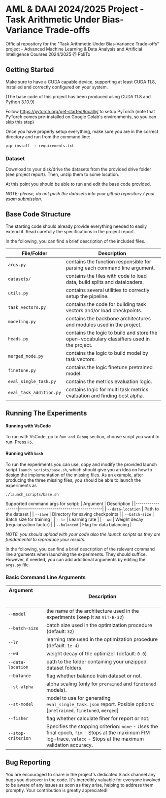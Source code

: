 # AML & DAAI 2024/2025 Project - Task Arithmetic Under Bias-Variance Trade-offs
Official repository for the "Task Arithmetic Under Bias-Variance Trade-offs" project - Advanced Machine Learning & Data Analysis and Artificial Intelligence Courses 2024/2025 @ PoliTo

## Getting Started
Make sure to have a CUDA capable device, supporting at least CUDA 11.8, installed and correctly configured on your system. 

(The base code of this project has been produced using CUDA 11.8 and Python 3.10.9)

Follow https://pytorch.org/get-started/locally/ to setup PyTorch (note that PyTorch comes pre-installed on Google Colab's environments, so you can skip this step)

Once you have properly setup everything, make sure you are in the correct directory and run from the command line:
```bash
pip install -r requirements.txt
```

### Dataset
Download to your disk/drive the datasets from the provided drive folder (see project report). Then, unzip them to some location.

At this point you should be able to run and edit the base code provided.

*NOTE: please, do not push the datasets into your github repository / your exam submission.*

## Base Code Structure
The starting code should already provide everything needed to easily extend it. Read carefully the specifications in the project report.

In the following, you can find a brief description of the included files.

| File/Folder | Description |
| ---- | ----------- |
| `args.py` | contains the function responsible for parsing each command line argument. |
| `datasets/` | contains the files with code to load data, build splits and dataloaders. |
| `utils.py` | contains several utilities to correctly setup the pipeline. |
| `task_vectors.py` | contains the code for building task vectors and/or load checkpoints. |
| `modeling.py` | contains the backbone architectures and modules used in the project. |
| `heads.py` | contains the logic to build and store the open-vocabulary classifiers used in the project. |
| `merged_mode.py` | contains the logic to build model by task vectors. |
| `finetune.py` | contains the logic finetune pretrained model. |
| `eval_single_task.py` | contains the metrics evaluation logic. |
| `eval_task_addition.py` | contains logic for multi task metrics evaluation and finding best alpha. |





## Running The Experiments
#### Running with VsCode
To run with VsCode, go to `Run and Debug` section, choose script you want to run. Press `F5`.

#### Running with `bash`
To run the experiments you can use, copy and modify the provided launch script `launch_scripts/base.sh`, which should give you an idea on how to design the implementation of the missing files.
As an example, after producing the three missing files, you should be able to launch the experiments as
```
./launch_scripts/base.sh
```
Supported command args for script:
| Argument          | Description                              |
|------------------|------------------------------------------|
| `--data-location` | Path to the dataset                     |
| `--save`         | Directory for saving checkpoints        |
| `--batch-size`   | Batch size for training                 |
| `--lr`           | Learning rate                           |
| `--wd`           | Weight decay (regularization factor)    |
| `--balanced`     | Flag for data balancing                 |


*NOTE: you should upload with your code also the launch scripts as they are fundamental to reproduce your results.*

In the following, you can find a brief description of the relevant command line arguments when launching the experiments. They should suffice. However, if needed, you can add additional arguments by editing the `args.py` file.

### Basic Command Line Arguments
| Argument &nbsp; &nbsp; &nbsp; &nbsp; &nbsp; &nbsp; &nbsp; &nbsp; &nbsp; &nbsp; &nbsp; &nbsp; &nbsp; &nbsp; &nbsp; &nbsp; &nbsp;&nbsp; &nbsp;  | Description |
| -------- | ----------- |
| `--model` | the name of the architecture used in the experiments (keep it as `ViT-B-32`) |
| `--batch-size` | batch size used in the optimization procedure (default: `32`) |
| `--lr` | learning rate used in the optimization procedure (default: `1e-4`) |
| `--wd` | weight decay of the optimizer (default: `0.0`) |
| `--data-location` | path to the folder containing your unzipped dataset folders. |
| `--balance` | flag whether balance train dataset or not. |
| `--st-alpha` | alpha scaling (only for `prerained` and `finetuned` models). |
| `--st-model` | model to use for generating `eval_single_task.json` report. Posible options: [`pretrained`, `finetuned`, `merged`] |
| `--fisher` | flag whether calculate fiher for report or not. |
| `--stop-criterion` | Specifies the stopping criterion: `none` - Uses the final epoch, `fim` - Stops at the maximum FIM log-trace, `valacc` - Stops at the maximum validation accuracy. |


## Bug Reporting
You are encouraged to share in the project's dedicated Slack channel any bugs you discover in the code. It's incredibly valuable for everyone involved to be aware of any issues as soon as they arise, helping to address them promptly. Your contribution is greatly appreciated!
